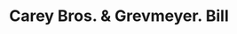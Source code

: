 ---
doi: 10.7916/D8W96NBT
date_other: '1890'
date_other_textual: 1890-1899
form: printed ephemera
genre:
- Invoices
name:
- Carey Bros. & Grevmeyer
object_in_context_url: https://biggert.cul.columbia.edu/items/view/ave_biggert_01389
subject_hierarchical_geographic:
- Philadelphia, Pennsylvania, United States
subject_name:
- Carey Bros. & Grevmeyer
title: Carey Bros. & Grevmeyer. Bill
sort_title: Carey Bros. & Grevmeyer. Bill
call_number: ave_biggert_01389
coordinates:
- 40.00944444444445,-75.13333333333334
pid: ave_biggert_01389
identifiers: ave_biggert_01389
thumbnail: https://derivativo-2.library.columbia.edu/iiif/2/ldpd:344521/full/!256,256/0/native.jpg
permalink: /biggert/ave_biggert_01389/
layout: iiif-image-page
---